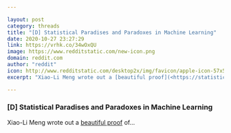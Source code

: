 ```yaml
---

layout: post
category: threads
title: "[D] Statistical Paradises and Paradoxes in Machine Learning"
date: 2020-10-27 23:27:29
link: https://vrhk.co/34wOxQU
image: https://www.redditstatic.com/new-icon.png
domain: reddit.com
author: "reddit"
icon: http://www.redditstatic.com/desktop2x/img/favicon/apple-icon-57x57.png
excerpt: "Xiao-Li Meng wrote out a [beautiful proof](<https://statistics.fas.harvard.edu/files/statistics-2/files/statistical_paradises_and_paradoxes.pdf>) of..."

---
```


### [D] Statistical Paradises and Paradoxes in Machine Learning

Xiao-Li Meng wrote out a [beautiful proof](<https://statistics.fas.harvard.edu/files/statistics-2/files/statistical_paradises_and_paradoxes.pdf>) of...
